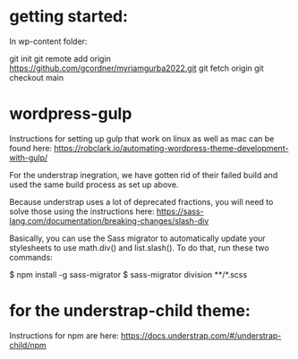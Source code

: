 # getting started:

In wp-content folder:

git init
git remote add origin https://github.com/gcordner/myriamgurba2022.git
git fetch origin
git checkout main


# wordpress-gulp

Instructions for setting up gulp that work on linux as well as mac can be found here:
https://robclark.io/automating-wordpress-theme-development-with-gulp/

For the understrap inegration, we have gotten rid of their failed build and used the same build process as set up above.

Because understrap uses a lot of deprecated fractions, you will need to solve those using the instructions here:
https://sass-lang.com/documentation/breaking-changes/slash-div

Basically, you can use the Sass migrator to automatically update your stylesheets to use math.div() and list.slash(). To do that, run these two commands:

$ npm install -g sass-migrator
$ sass-migrator division **/*.scss

# for the understrap-child theme:

Instructions for npm are here:
https://docs.understrap.com/#/understrap-child/npm




